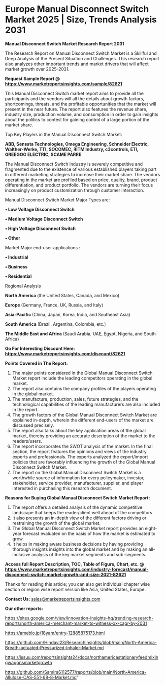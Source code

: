  # Europe Manual Disconnect Switch Market 2025 | Size, Trends Analysis 2031

<strong>Manual Disconnect Switch Market Research Report 2031</strong>

The Research Report on Manual Disconnect Switch Market is a Skillful and Deep Analysis of the Present Situation and Challenges. This research report also analyzes other important trends and market drivers that will affect market growth over 2025-2031.

<strong>Request Sample Report @ <a href=https://www.marketreportsinsights.com/sample/82621>https://www.marketreportsinsights.com/sample/82621</a></strong>

This Manual Disconnect Switch market report aims to provide all the participants and the vendors will all the details about growth factors, shortcomings, threats, and the profitable opportunities that the market will present in the near future. The report also features the revenue share, industry size, production volume, and consumption in order to gain insights about the politics to contest for gaining control of a large portion of the market share.

Top Key Players in the Manual Disconnect Switch Market:

<strong>ABB, Sensata Technologies, Omega Engineering, Schneider Electric, Walther-Werke, TTI, SOCOMEC, RITM Industry, c3controls, ETI, GREEGOO ELECTRIC, SCAME PARRE</strong>

The Manual Disconnect Switch Industry is severely competitive and fragmented due to the existence of various established players taking part in different marketing strategies to increase their market share. The vendors operating in the market are profiled based on price, quality, brand, product differentiation, and product portfolio. The vendors are turning their focus increasingly on product customization through customer interaction.

Manual Disconnect Switch Market Major Types are:

<strong>• Low Voltage Disconnect Switch

• Medium Voltage Disconnect Switch

• High Voltage Disconnect Switch

• Other</strong>

Market Major end-user applications :

<strong>• Industrial

• Business

• Residential</strong>

Regional Analysis

</u><strong><b>North America</b></strong> (the United States, Canada, and Mexico)

<strong><b>Europe </b></strong>(Germany, France, UK, Russia, and Italy)

<strong><b>Asia-Pacific</b></strong> (China, Japan, Korea, India, and Southeast Asia)

<strong><b>South America</b></strong> (Brazil, Argentina, Colombia, etc.)

<strong><b>The Middle East and Africa</b></strong> (Saudi Arabia, UAE, Egypt, Nigeria, and South Africa)

<strong>Go For Interesting Discount Here: <a href=https://www.marketreportsinsights.com/discount/82621>https://www.marketreportsinsights.com/discount/82621</a></strong>

<strong>Points Covered in The Report:</strong>
<ol>
  <li>The major points considered in the Global Manual Disconnect Switch Market report include the leading competitors operating in the global market.</li>
  <li>The report also contains the company profiles of the players operating in the global market.</li>
  <li>The manufacture, production, sales, future strategies, and the technological capabilities of the leading manufacturers are also included in the report.</li>
  <li>The growth factors of the Global Manual Disconnect Switch Market are explained in-depth, wherein the different end-users of the market are discussed precisely.</li>
  <li>The report also talks about the key application areas of the global market, thereby providing an accurate description of the market to the readers/users.</li>
  <li>The report incorporates the SWOT analysis of the market. In the final section, the report features the opinions and views of the industry experts and professionals. The experts analyzed the export/import policies that are favorably influencing the growth of the Global Manual Disconnect Switch Market.</li>
  <li>The report on the Global Manual Disconnect Switch Market is a worthwhile source of information for every policymaker, investor, stakeholder, service provider, manufacturer, supplier, and player interested in purchasing this research document.</li>
</ol>
<strong>Reasons for Buying Global Manual Disconnect Switch Market Report:</strong>

<ol>
  <li>The report offers a detailed analysis of the dynamic competitive landscape that keeps the reader/client well ahead of the competitors.</li>
  <li>It also presents an in-depth view of the different factors driving or restraining the growth of the global market.</li>
  <li>The Global Manual Disconnect Switch Market report provides an eight-year forecast evaluated on the basis of how the market is estimated to grow.</li>
  <li>It helps in making aware business decisions by having providing thorough insights insights into the global market and by making an all-inclusive analysis of the key market segments and sub-segments.</li>
</ol>
<strong>Access full Report Description, TOC, Table of Figure, Chart, etc. @ <a href=https://www.marketreportsinsights.com/industry-forecast/manual-disconnect-switch-market-growth-and-size-2021-82621>https://www.marketreportsinsights.com/industry-forecast/manual-disconnect-switch-market-growth-and-size-2021-82621</a></strong>


Thanks for reading this article; you can also get individual chapter wise section or region wise report version like Asia, United States, Europe.

<strong>Contact Us:</strong>
sales@marketreportsinsights.com

<strong>Our other reports:</strong>

<a href=https://sites.google.com/view/innovation-insights-hq/trending-research-reports/north-america-merchant-market-to-witness-xx-cagr-by-2031>https://sites.google.com/view/innovation-insights-hq/trending-research-reports/north-america-merchant-market-to-witness-xx-cagr-by-2031</a>

<a href=https://ameblo.jp/18yam/entry-12885875173.html>https://ameblo.jp/18yam/entry-12885875173.html</a>

<a href=https://github.com/Hindavi23/Researchinsights/blob/main/North-America-Breath-actuated-Pressurized-Inhaler-Market.md>https://github.com/Hindavi23/Researchinsights/blob/main/North-America-Breath-actuated-Pressurized-Inhaler-Market.md</a>

<a href=https://issuu.com/reportsinsights24/docs/northamericastationaryfeedmixingwagonsmarketgrowth>https://issuu.com/reportsinsights24/docs/northamericastationaryfeedmixingwagonsmarketgrowth</a>

<a href=https://github.com/Samira6112577/reports/blob/main/North-America-Allulose-CAS-551-68-8-Market.md>https://github.com/Samira6112577/reports/blob/main/North-America-Allulose-CAS-551-68-8-Market.md</a>"
